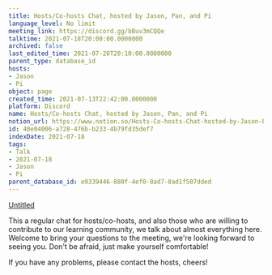 ```yaml
---
title: Hosts/Co-hosts Chat, hosted by Jason, Pan, and Pi
language_level: No limit
meeting_link: https://discord.gg/bBuv3mCQQe
talktime: 2021-07-18T20:00:00.0000000
archived: false
last_edited_time: 2021-07-20T20:10:00.0000000
parent_type: database_id
hosts:
- Jason
- Pi
object: page
created_time: 2021-07-13T22:42:00.0000000
platform: Discord
name: Hosts/Co-hosts Chat, hosted by Jason, Pan, and Pi
notion_url: https://www.notion.so/Hosts-Co-hosts-Chat-hosted-by-Jason-Pan-and-Pi-40e04006a728476bb2334b79fd35def7
id: 40e04006-a728-476b-b233-4b79fd35def7
indexDate: 2021-07-18
tags:
- Talk
- 2021-07-18
- Jason
- Pi
parent_database_id: e9339446-880f-4ef0-8ad7-8ad1f507dded
---
```




[Untitled](https://www.notion.so/d637a27eb33f44cbb92a56c3359cc567)   



This a regular chat for hosts/co-hosts, and also those who are willing to contribute to our learning community, we talk about almost everything here. Welcome to bring your questions to the meeting, we're looking forward to seeing you. Don't be afraid, just make yourself comfortable!

If you have any problems, please contact the hosts, cheers!



